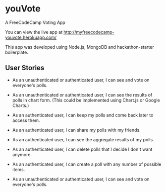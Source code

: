 # youVote

A FreeCodeCamp Voting App

You can view the live app at http://myfreecodecamp-youvote.herokuapp.com/

This app was developed using Node.js, MongoDB and hackathon-starter boilerplate.

User Stories
-----------------

- As an unauthenticated or authenticated user, I can see and vote on everyone's polls.

- As an unauthenticated or authenticated user, I can see the results of polls in chart form. (This could be implemented using Chart.js or Google Charts.)

- As an authenticated user, I can keep my polls and come back later to access them.

- As an authenticated user, I can share my polls with my friends.

- As an authenticated user, I can see the aggregate results of my polls.

- As an authenticated user, I can delete polls that I decide I don't want anymore.

- As an authenticated user, I can create a poll with any number of possible items.

- As an unauthenticated or authenticated user, I can see and vote on everyone's polls.

